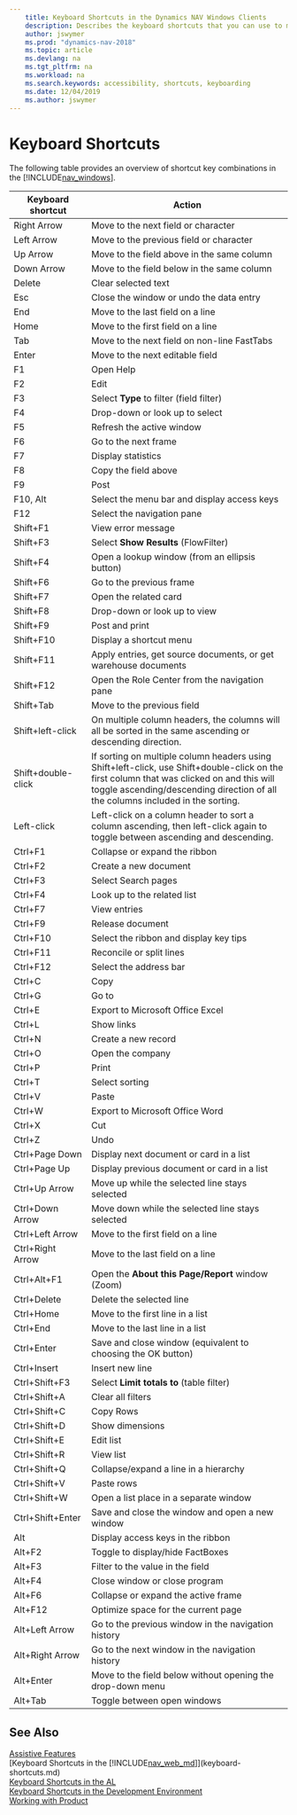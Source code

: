 ```yaml
---
    title: Keyboard Shortcuts in the Dynamics NAV Windows Clients
    description: Describes the keyboard shortcuts that you can use to move through the user interface.
    author: jswymer
    ms.prod: "dynamics-nav-2018"
    ms.topic: article
    ms.devlang: na
    ms.tgt_pltfrm: na
    ms.workload: na
    ms.search.keywords: accessibility, shortcuts, keyboarding
    ms.date: 12/04/2019
    ms.author: jswymer
---
```


# Keyboard Shortcuts

The following table provides an overview of shortcut key combinations in the [!INCLUDE[nav_windows](includes/nav_windows_md.md)].  
  
|Keyboard shortcut|Action|  
|-----------------------------------|----------------|  
|Right Arrow|Move to the next field or character|  
|Left Arrow|Move to the previous field or character|  
|Up Arrow|Move to the field above in the same column|  
|Down Arrow|Move to the field below in the same column|  
|Delete|Clear selected text|  
|Esc|Close the window or undo the data entry|  
|End|Move to the last field on a line|  
|Home|Move to the first field on a line|  
|Tab|Move to the next field on non-line FastTabs|  
|Enter|Move to the next editable field|  
|F1|Open Help|  
|F2|Edit|  
|F3|Select **Type** to filter (field filter)|  
|F4|Drop-down or look up to select|  
|F5|Refresh the active window|  
|F6|Go to the next frame|  
|F7|Display statistics|  
|F8|Copy the field above|  
|F9|Post|  
|F10, Alt|Select the menu bar and display access keys|  
|F12|Select the navigation pane|  
|Shift+F1|View error message|  
|Shift+F3|Select **Show Results** (FlowFilter)|  
|Shift+F4|Open a lookup window (from an ellipsis button)|  
|Shift+F6|Go to the previous frame|  
|Shift+F7|Open the related card|  
|Shift+F8|Drop-down or look up to view|  
|Shift+F9|Post and print|  
|Shift+F10|Display a shortcut menu|  
|Shift+F11|Apply entries, get source documents, or get warehouse documents|  
|Shift+F12|Open the Role Center from the navigation pane|  
|Shift+Tab|Move to the previous field|  
|Shift+left-click|On multiple column headers, the columns will all be sorted in the same ascending or descending direction.|  
|Shift+double-click|If sorting on multiple column headers using Shift+left-click, use Shift+double-click on the first column that was clicked on and this will toggle ascending/descending direction of all the columns included in the sorting.|  
|Left-click|Left-click on a column header to sort a column ascending, then left-click again to toggle between ascending and descending.|  
|Ctrl+F1|Collapse or expand the ribbon|  
|Ctrl+F2|Create a new document|  
|Ctrl+F3|Select Search pages|  
|Ctrl+F4|Look up to the related list|  
|Ctrl+F7|View entries|  
|Ctrl+F9|Release document|  
|Ctrl+F10|Select the ribbon and display key tips|  
|Ctrl+F11|Reconcile or split lines|  
|Ctrl+F12|Select the address bar|  
|Ctrl+C|Copy|  
|Ctrl+G|Go to|  
|Ctrl+E|Export to Microsoft Office Excel|  
|Ctrl+L|Show links|  
|Ctrl+N|Create a new record|  
|Ctrl+O|Open the company|  
|Ctrl+P|Print|  
|Ctrl+T|Select sorting|  
|Ctrl+V|Paste|  
|Ctrl+W|Export to Microsoft Office Word|  
|Ctrl+X|Cut|  
|Ctrl+Z|Undo|  
|Ctrl+Page Down|Display next document or card in a list|  
|Ctrl+Page Up|Display previous document or card in a list|  
|Ctrl+Up Arrow|Move up while the selected line stays selected|  
|Ctrl+Down Arrow|Move down while the selected line stays selected|  
|Ctrl+Left Arrow|Move to the first field on a line|  
|Ctrl+Right Arrow|Move to the last field on a line|  
|Ctrl+Alt+F1|Open the **About this Page/Report** window (Zoom)|  
|Ctrl+Delete|Delete the selected line|  
|Ctrl+Home|Move to the first line in a list|  
|Ctrl+End|Move to the last line in a list|  
|Ctrl+Enter|Save and close window (equivalent to choosing the OK button)|  
|Ctrl+Insert|Insert new line|  
|Ctrl+Shift+F3|Select **Limit totals to** (table filter)|  
|Ctrl+Shift+A|Clear all filters|  
|Ctrl+Shift+C|Copy Rows|  
|Ctrl+Shift+D|Show dimensions|  
|Ctrl+Shift+E|Edit list|  
|Ctrl+Shift+R|View list|  
|Ctrl+Shift+Q|Collapse/expand a line in a hierarchy|  
|Ctrl+Shift+V|Paste rows|  
|Ctrl+Shift+W|Open a list place in a separate window|  
|Ctrl+Shift+Enter|Save and close the window and open a new window|  
|Alt|Display access keys in the ribbon|  
|Alt+F2|Toggle to display/hide FactBoxes|  
|Alt+F3|Filter to the value in the field|  
|Alt+F4|Close window or close program|  
|Alt+F6|Collapse or expand the active frame|  
|Alt+F12|Optimize space for the current page|  
|Alt+Left Arrow|Go to the previous window in the navigation history|  
|Alt+Right Arrow|Go to the next window in the navigation history|  
|Alt+Enter|Move to the field below without opening the drop-down menu|  
|Alt+Tab|Toggle between open windows|  
  
## See Also

[Assistive Features](ui-accessibility.md)  
[Keyboard Shortcuts in the [!INCLUDE[nav_web_md](includes/nav_web_md.md)]](keyboard-shortcuts.md)  
[Keyboard Shortcuts in the AL](/dynamics-nav/developer/devenv-keyboard-shortcuts)  
[Keyboard Shortcuts in the Development Environment](/dynamics-nav/Keyboard-Shortcuts-in-the-Development-Environment)    
[Working with Product](ui-work-product.md)  
